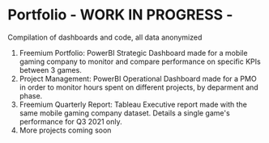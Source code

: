 # Portfolio - WORK IN PROGRESS - 
Compilation of dashboards and code, all data anonymized 

1. Freemium Portfolio: PowerBI Strategic Dashboard made for a mobile gaming company to monitor and compare performance on specific KPIs between 3 games.
2. Project Management: PowerBI Operational Dashboard made for a PMO in order to monitor hours spent on different projects, by deparment and phase.
3. Freemium Quarterly Report: Tableau Executive report made with the same mobile gaming company dataset. Details a single game's performance for Q3 2021 only.
4. More projects coming soon
